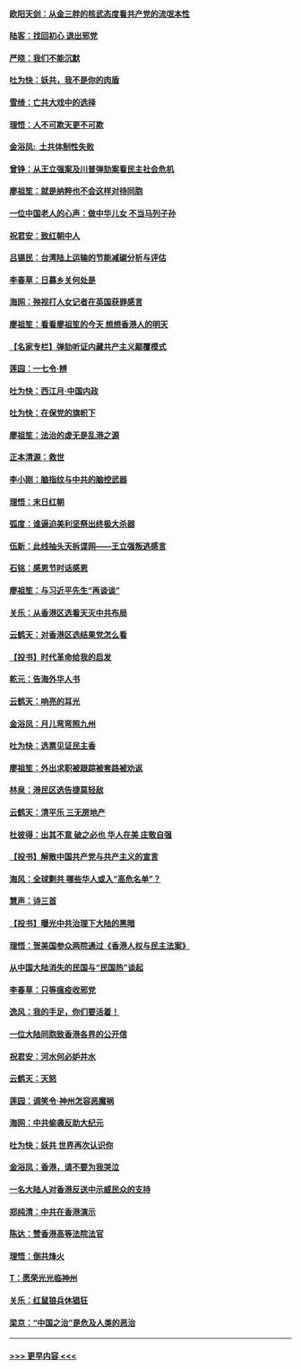 #### [欧阳天剑：从金三胖的核武态度看共产党的流氓本性](../pages/nsc993/n11702238.md?t=12051955) 
#### [陆客：找回初心 退出邪党](../pages/nsc993/n11702213.md?t=12051955) 
#### [严晓：我们不能沉默](../pages/nsc993/n11702110.md?t=12051955) 
#### [吐为快：妖共，我不是你的肉盾](../pages/nsc993/n11701366.md?t=12051955) 
#### [雪绮：亡共大戏中的选择](../pages/nsc993/n11699922.md?t=12051955) 
#### [理悟：人不可欺天更不可欺](../pages/nsc993/n11699657.md?t=12051955) 
#### [金浴凤:  土共体制性失败](../pages/nsc993/n11699361.md?t=12051955) 
#### [曾铮：从王立强案及川普弹劾案看民主社会危机](../pages/nsc993/n11699318.md?t=12051955) 
#### [廖祖笙：就是纳粹也不会这样对待同胞](../pages/nsc993/n11697658.md?t=12051955) 
#### [一位中国老人的心声：做中华儿女 不当马列子孙](../pages/nsc993/n11697525.md?t=12051955) 
#### [祝君安：致红朝中人](../pages/nsc993/n11697518.md?t=12051955) 
#### [吕锡民：台湾陆上运输的节能减碳分析与评估](../pages/nsc993/n11694983.md?t=12051955) 
#### [李春草：日暮乡关何处是](../pages/nsc993/n11694805.md?t=12051955) 
#### [海网：殃视打人女记者在英国获罪感言](../pages/nsc993/n11693832.md?t=12051955) 
#### [廖祖笙：看看廖祖笙的今天 想想香港人的明天](../pages/nsc993/n11693707.md?t=12051955) 
#### [【名家专栏】弹劾听证内藏共产主义颠覆模式](../pages/nsc993/n11693563.md?t=12051955) 
#### [莲园：一七令‧辨](../pages/nsc993/n11692558.md?t=12051955) 
#### [吐为快：西江月·中国内政](../pages/nsc993/n11692071.md?t=12051955) 
#### [吐为快：在保党的旗帜下](../pages/nsc993/n11691188.md?t=12051955) 
#### [廖祖笙：法治的虚无是乱港之源](../pages/nsc993/n11690605.md?t=12051955) 
#### [正本清源：救世](../pages/nsc993/n11689134.md?t=12051955) 
#### [李小刚：脑指纹与中共的脑控武器](../pages/nsc993/n11688900.md?t=12051955) 
#### [理悟：末日红朝](../pages/nsc993/n11688829.md?t=12051955) 
#### [弧度：谁逼迫美利坚祭出终极大杀器](../pages/nsc993/n11688735.md?t=12051955) 
#### [伍新：此线抽头天拆谍网——王立强叛逃感言](../pages/nsc993/n11687981.md?t=12051955) 
#### [石铭：感恩节时话感恩](../pages/nsc993/n11687568.md?t=12051955) 
#### [廖祖笙：与习近平先生“再谈谈”](../pages/nsc993/n11687005.md?t=12051955) 
#### [关乐：从香港区选看天灭中共布局](../pages/nsc993/n11686647.md?t=12051955) 
#### [云鹤天：对香港区选结果党怎么看](../pages/nsc993/n11686216.md?t=12051955) 
#### [【投书】时代革命给我的启发](../pages/nsc993/n11684287.md?t=12051955) 
#### [乾元：告海外华人书](../pages/nsc993/n11684044.md?t=12051955) 
#### [云鹤天：响亮的耳光](../pages/nsc993/n11684254.md?t=12051955) 
#### [金浴凤：月儿弯弯照九州](../pages/nsc993/n11684231.md?t=12051955) 
#### [吐为快：选票见证民主香](../pages/nsc993/n11684206.md?t=12051955) 
#### [廖祖笙：外出求职被跟踪被套路被劝返](../pages/nsc993/n11683874.md?t=12051955) 
#### [林泉：港民区选告捷莫轻敌](../pages/nsc993/n11683930.md?t=12051955) 
#### [云鹤天：清平乐 三无房地产](../pages/nsc993/n11681521.md?t=12051955) 
#### [杜彼得：出其不意 破之必也 华人在美 庄敬自强](../pages/nsc993/n11679554.md?t=12051955) 
#### [【投书】解散中国共产党与共产主义的宣言](../pages/nsc993/n11679177.md?t=12051955) 
#### [海风：全球剿共 哪些华人或入“高危名单”？](../pages/nsc993/n11678617.md?t=12051955) 
#### [慧声：诗三首](../pages/nsc993/n11678848.md?t=12051955) 
#### [【投书】曝光中共治理下大陆的黑暗](../pages/nsc993/n11678674.md?t=12051955) 
#### [理悟：贺美国参众两院通过《香港人权与民主法案》](../pages/nsc993/n11678104.md?t=12051955) 
#### [从中国大陆消失的民国与“民国热”谈起](../pages/nsc993/n11678075.md?t=12051955) 
#### [李春草：只等瘟疫收邪党](../pages/nsc993/n11677308.md?t=12051955) 
#### [逸风：我的手足，你们要活着！](../pages/nsc993/n11676352.md?t=12051955) 
#### [一位大陆同胞致香港各界的公开信](../pages/nsc993/n11675761.md?t=12051955) 
#### [祝君安：河水何必妒井水](../pages/nsc993/n11675746.md?t=12051955) 
#### [云鹤天：天怒](../pages/nsc993/n11675718.md?t=12051955) 
#### [莲园：调笑令‧神州怎容恶魔祸](../pages/nsc993/n11675648.md?t=12051955) 
#### [海网：中共偷袭反助大纪元](../pages/nsc993/n11673515.md?t=12051955) 
#### [吐为快：妖共 世界再次认识你](../pages/nsc993/n11673506.md?t=12051955) 
#### [金浴凤：香港，请不要为我哭泣](../pages/nsc993/n11673248.md?t=12051955) 
#### [一名大陆人对香港反送中示威民众的支持](../pages/nsc993/n11672615.md?t=12051955) 
#### [郑纯清：中共在香港演示](../pages/nsc993/n11670539.md?t=12051955) 
#### [陈达：赞香港高等法院法官](../pages/nsc993/n11669542.md?t=12051955) 
#### [理悟：倒共烽火](../pages/nsc993/n11668844.md?t=12051955) 
#### [T：愿荣光光临神州](../pages/nsc993/n11668421.md?t=12051955) 
#### [关乐：红鼠狼兵休猖狂](../pages/nsc993/n11668378.md?t=12051955) 
#### [梁京：“中国之治”是危及人类的恶治](../pages/nsc993/n11668328.md?t=12051955) 

----
#### [ >>> 更早内容 <<< ](../indexes/nsc993-earlier.md)
